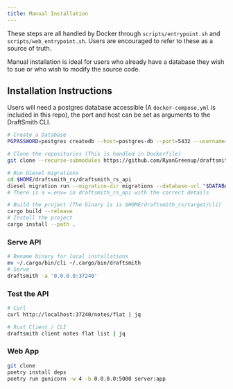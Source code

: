 ```yaml
---
title: Manual Installation
---
```


These steps are all handled by Docker through `scripts/entrypoint.sh` and `scripts/web_entrypoint.sh`. Users are encouraged to refer to these as a source of truth.

Manual installation is ideal for users who already have a database they wish to sue or who wish to modify the source code.

## Installation Instructions
Users will need a postgres database accessible (A `docker-compose.yml` is included in this repo), the port and host can be set as arguments to the DraftSmith CLI.

```bash
# Create a Database
PGPASSWORD=postgres createdb --host=postgres-db --port=5432 --username=postgres draftsmith2 || true

# Clone the repositories (This is handled in Dockerfile)
git clone --recurse-submodules https://github.com/RyanGreenup/draftsmith_rs $HOME/draftsmith_rs

# Run Diesel migrations
cd $HOME/draftsmith_rs/draftsmith_rs_api
diesel migration run --migration-dir migrations --database-url "$DATABASE_URL"
# There is a =.env= in draftsmith_rs_api with the correct details

# Build the project (The binary is is $HOME/draftsmith_rs/target/cli)
cargo build --release
# Install the project
cargo install --path .
```

### Serve API

```bash
# Rename binary for local installations
mv ~/.cargo/bin/cli ~/.cargo/bin/draftsmith
# Serve
draftsmith -a '0.0.0.0:37240'
```

### Test the API

```bash
# Curl
curl http://localhost:37240/notes/flat | jq

# Rust Client / CLI
draftsmith client notes flat list | jq
```

### Web App

```bash
git clone
poetry install deps
poetry run gunicorn -w 4 -b 0.0.0.0:5000 server:app
```

